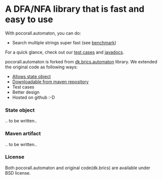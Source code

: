 # A DFA/NFA library that is fast and easy to use

With pocorall.automaton, you can do:
* Search multiple strings super fast (see <a href="http://tusker.org/regex/regex_benchmark.html" target="_blank">benchmark</a>)

For a quick glance, check out our [test cases]() and [javadocs]().

pocorall.automaton is forked from <a href="http://www.brics.dk/automaton" target="_blank">dk.brics.automaton</a> library. We extended the original code as following ways:

* [Allows state object](#state-object)
* [Downloadable from maven repository](#maven-artifact)
* Test cases
* Better design
* Hosted on github :-D

### State object

.. to be written..

### Maven artifact

.. to be written..


### License

Both pocorall.automaton and original code(dk.brics) are available under BSD license.